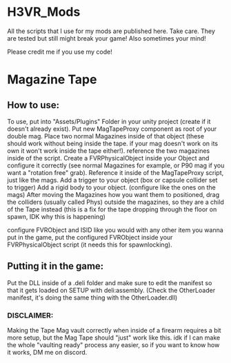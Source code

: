 # H3VR_Mods
All the scripts that I use for my mods are published here. Take care. They are tested but still might break your game! Also sometimes your mind!

Please credit me if you use my code!

# Magazine Tape
## How to use:
To use, put into "Assets/Plugins" Folder in your unity project (create if it doesn't already exist). Put new MagTapeProxy component as root of your double mag. Place two normal Magazines inside of that object (these should work without being inside the tape. if your mag doesn't work on its own it won't work inside the tape either!). reference the two magazines inside of the script.
Create a FVRPhysicalObject inside your Object and configure it correctly (see normal Magazines for example, or P90 mag if you want a "rotation free" grab). Reference it inside of the MagTapeProxy script, just like the mags.
Add a trigger to your object (box or capsule collider set to trigger)
Add a rigid body to your object. (configure like the ones on the mags)
After moving the Magazines how you want them to positioned, drag the colliders (usually called Phys) outside the magazines, so they are a child of the Tape instead (this is a fix for the tape dropping through the floor on spawn, IDK why this is happening)

configure FVRObject and ISID like you would with any other item you wanna put in the game, put the configured FVRObject inside your FVRPhysicalObject script (it needs this for spawnlocking).

## Putting it in the game:
Put the DLL inside of a .deli folder and make sure to edit the manifest so that it gets loaded on SETUP with deli:assembly. (Check the OtherLoader manifest, it's doing the same thing with the OtherLoader.dll)

### DISCLAIMER:
Making the Tape Mag vault correctly when inside of a firearm requires a bit more setup, but the Mag Tape should "just" work like this.
idk if I can make the whole "vaulting ready" process any easier, so if you want to know how it works, DM me on discord.
